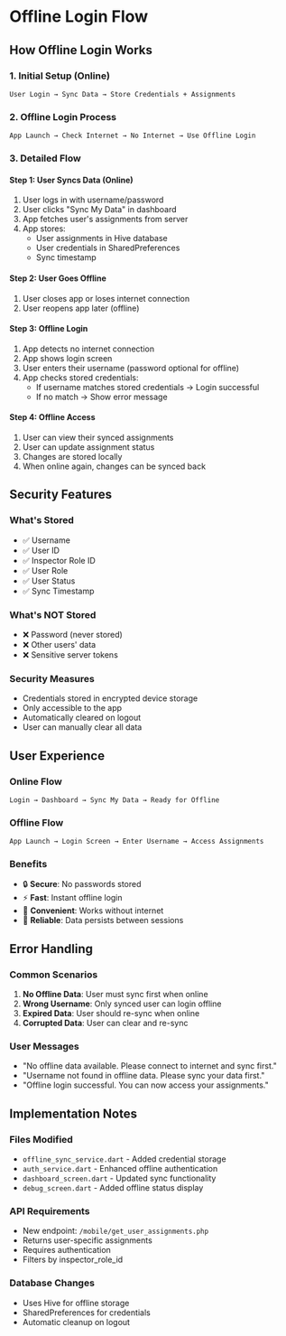 # Offline Login Flow

## How Offline Login Works

### 1. Initial Setup (Online)
```
User Login → Sync Data → Store Credentials + Assignments
```

### 2. Offline Login Process
```
App Launch → Check Internet → No Internet → Use Offline Login
```

### 3. Detailed Flow

#### Step 1: User Syncs Data (Online)
1. User logs in with username/password
2. User clicks "Sync My Data" in dashboard
3. App fetches user's assignments from server
4. App stores:
   - User assignments in Hive database
   - User credentials in SharedPreferences
   - Sync timestamp

#### Step 2: User Goes Offline
1. User closes app or loses internet connection
2. User reopens app later (offline)

#### Step 3: Offline Login
1. App detects no internet connection
2. App shows login screen
3. User enters their username (password optional for offline)
4. App checks stored credentials:
   - If username matches stored credentials → Login successful
   - If no match → Show error message

#### Step 4: Offline Access
1. User can view their synced assignments
2. User can update assignment status
3. Changes are stored locally
4. When online again, changes can be synced back

## Security Features

### What's Stored
- ✅ Username
- ✅ User ID
- ✅ Inspector Role ID
- ✅ User Role
- ✅ User Status
- ✅ Sync Timestamp

### What's NOT Stored
- ❌ Password (never stored)
- ❌ Other users' data
- ❌ Sensitive server tokens

### Security Measures
- Credentials stored in encrypted device storage
- Only accessible to the app
- Automatically cleared on logout
- User can manually clear all data

## User Experience

### Online Flow
```
Login → Dashboard → Sync My Data → Ready for Offline
```

### Offline Flow
```
App Launch → Login Screen → Enter Username → Access Assignments
```

### Benefits
- 🔒 **Secure**: No passwords stored
- ⚡ **Fast**: Instant offline login
- 📱 **Convenient**: Works without internet
- 🔄 **Reliable**: Data persists between sessions

## Error Handling

### Common Scenarios
1. **No Offline Data**: User must sync first when online
2. **Wrong Username**: Only synced user can login offline
3. **Expired Data**: User should re-sync when online
4. **Corrupted Data**: User can clear and re-sync

### User Messages
- "No offline data available. Please connect to internet and sync first."
- "Username not found in offline data. Please sync your data first."
- "Offline login successful. You can now access your assignments."

## Implementation Notes

### Files Modified
- `offline_sync_service.dart` - Added credential storage
- `auth_service.dart` - Enhanced offline authentication
- `dashboard_screen.dart` - Updated sync functionality
- `debug_screen.dart` - Added offline status display

### API Requirements
- New endpoint: `/mobile/get_user_assignments.php`
- Returns user-specific assignments
- Requires authentication
- Filters by inspector_role_id

### Database Changes
- Uses Hive for offline storage
- SharedPreferences for credentials
- Automatic cleanup on logout
